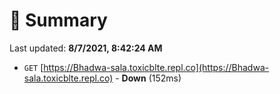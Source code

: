 # 📖 Summary
Last updated: **8/7/2021, 8:42:24 AM**

- `GET` [https://Bhadwa-sala.toxicblte.repl.co](https://Bhadwa-sala.toxicblte.repl.co) - **Down** (152ms)
